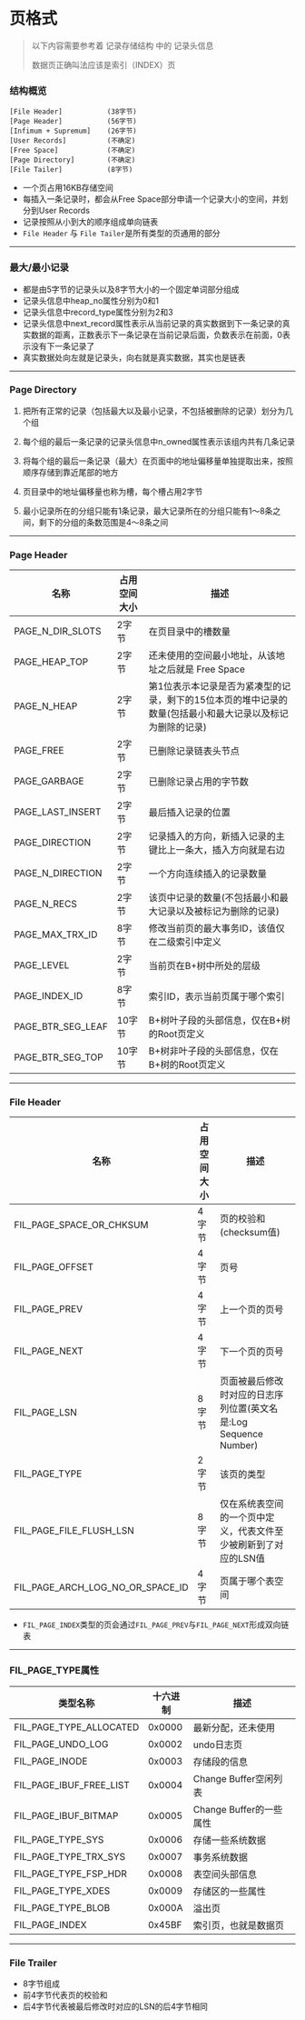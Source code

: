 # 页格式

> 以下内容需要参考着 记录存储结构 中的 记录头信息
>
> 数据页正确叫法应该是索引（INDEX）页

### 结构概览

```
[File Header]           (38字节)
[Page Header]           (56字节)
[Infimum + Supremum]    (26字节)
[User Records]          (不确定)
[Free Space]            (不确定)
[Page Directory]        (不确定)
[File Tailer]           (8字节)
```

- 一个页占用16KB存储空间
- 每插入一条记录时，都会从Free Space部分申请一个记录大小的空间，并划分到User Records
- 记录按照从小到大的顺序组成单向链表
- `File Header` 与 `File Tailer`是所有类型的页通用的部分

------

### 最大/最小记录

- 都是由5字节的记录头以及8字节大小的一个固定单词部分组成
- 记录头信息中heap_no属性分别为0和1
- 记录头信息中record_type属性分别为2和3
- 记录头信息中next_record属性表示从当前记录的真实数据到下一条记录的真实数据的距离，正数表示下一条记录在当前记录后面，负数表示在前面，0表示没有下一条记录了
- 真实数据处向左就是记录头，向右就是真实数据，其实也是链表

------

### Page Directory

1. 把所有正常的记录（包括最大以及最小记录，不包括被删除的记录）划分为几个组

2. 每个组的最后一条记录的记录头信息中n_owned属性表示该组内共有几条记录
3. 将每个组的最后一条记录（最大）在页面中的地址偏移量单独提取出来，按照顺序存储到靠近尾部的地方
4. 页目录中的地址偏移量也称为槽，每个槽占用2字节
5. 最小记录所在的分组只能有1条记录，最大记录所在的分组只能有1～8条之间，剩下的分组的条数范围是4～8条之间

------

### Page Header

| 名称              | 占用空间大小 | 描述                                                         |
| ----------------- | ------------ | ------------------------------------------------------------ |
| PAGE_N_DIR_SLOTS  | 2字节        | 在页目录中的槽数量                                           |
| PAGE_HEAP_TOP     | 2字节        | 还未使用的空间最小地址，从该地址之后就是 Free Space          |
| PAGE_N_HEAP       | 2字节        | 第1位表示本记录是否为紧凑型的记录，剩下的15位本页的堆中记录的数量(包括最小和最大记录以及标记为删除的记录) |
| PAGE_FREE         | 2字节        | 已删除记录链表头节点                                         |
| PAGE_GARBAGE      | 2字节        | 已删除记录占用的字节数                                       |
| PAGE_LAST_INSERT  | 2字节        | 最后插入记录的位置                                           |
| PAGE_DIRECTION    | 2字节        | 记录插入的方向，新插入记录的主键比上一条大，插入方向就是右边 |
| PAGE_N_DIRECTION  | 2字节        | 一个方向连续插入的记录数量                                   |
| PAGE_N_RECS       | 2字节        | 该页中记录的数量(不包括最小和最大记录以及被标记为删除的记录) |
| PAGE_MAX_TRX_ID   | 8字节        | 修改当前页的最大事务ID，该值仅在二级索引中定义               |
| PAGE_LEVEL        | 2字节        | 当前页在B+树中所处的层级                                     |
| PAGE_INDEX_ID     | 8字节        | 索引ID，表示当前页属于哪个索引                               |
| PAGE_BTR_SEG_LEAF | 10字节       | B+树叶子段的头部信息，仅在B+树的Root页定义                   |
| PAGE_BTR_SEG_TOP  | 10字节       | B+树非叶子段的头部信息，仅在B+树的Root页定义                 |

------

### File Header

| 名称                             | 占用空间大小 | 描述                                                         |
| -------------------------------- | ------------ | ------------------------------------------------------------ |
| FIL_PAGE_SPACE_OR_CHKSUM         | 4字节        | 页的校验和(checksum值)                                       |
| FIL_PAGE_OFFSET                  | 4字节        | 页号                                                         |
| FIL_PAGE_PREV                    | 4字节        | 上一个页的页号                                               |
| FIL_PAGE_NEXT                    | 4字节        | 下一个页的页号                                               |
| FIL_PAGE_LSN                     | 8字节        | 页面被最后修改时对应的日志序列位置(英文名是:Log Sequence Number) |
| FIL_PAGE_TYPE                    | 2字节        | 该页的类型                                                   |
| FIL_PAGE_FILE_FLUSH_LSN          | 8字节        | 仅在系统表空间的一个页中定义，代表文件至少被刷新到了对应的LSN值 |
| FIL_PAGE_ARCH_LOG_NO_OR_SPACE_ID | 4字节        | 页属于哪个表空间                                             |

- `FIL_PAGE_INDEX`类型的页会通过`FIL_PAGE_PREV`与`FIL_PAGE_NEXT`形成双向链表

------

### FIL_PAGE_TYPE属性

| 类型名称                | 十六进制 | 描述                    |
| ----------------------- | -------- | ----------------------- |
| FIL_PAGE_TYPE_ALLOCATED | 0x0000   | 最新分配，还未使用      |
| FIL_PAGE_UNDO_LOG       | 0x0002   | undo日志页              |
| FIL_PAGE_INODE          | 0x0003   | 存储段的信息            |
| FIL_PAGE_IBUF_FREE_LIST | 0x0004   | Change Buffer空闲列表   |
| FIL_PAGE_IBUF_BITMAP    | 0x0005   | Change Buffer的一些属性 |
| FIL_PAGE_TYPE_SYS       | 0x0006   | 存储一些系统数据        |
| FIL_PAGE_TYPE_TRX_SYS   | 0x0007   | 事务系统数据            |
| FIL_PAGE_TYPE_FSP_HDR   | 0x0008   | 表空间头部信息          |
| FIL_PAGE_TYPE_XDES      | 0x0009   | 存储区的一些属性        |
| FIL_PAGE_TYPE_BLOB      | 0x000A   | 溢出页                  |
| FIL_PAGE_INDEX          | 0x45BF   | 索引页，也就是数据页    |

-------

### File Trailer

- 8字节组成
- 前4字节代表页的校验和
- 后4字节代表被最后修改时对应的LSN的后4字节相同
